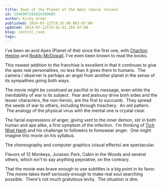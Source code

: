 ```yaml
---
title: Dawn of the Planet of the Apes (movie review)
id: 2596907281814369605
author: Kirby Urner
published: 2014-07-12T19:35:00.003-07:00
updated: 2014-07-12T19:41:43.265-07:00
blog: control_room
tags: 
---
```


I've been an avid Apes (Planet of the) since the first one, with [Charlton Heston](http://www.youtube.com/watch?v=Gb4eZ7Z5yk8) and [Roddy McDowall](http://planetoftheapes.wikia.com/wiki/Roddy_McDowall). I've even been known to read the books.

This newest addition to the franchise is excellent in that it continues to give the apes real personalities, no less than it gives them to humans.  The camera / observer is perhaps an angel from another planet in the sense of its sympathies going both ways.

The movie might be construed as pacifist in its message, even while the inevitability of war is its subject.  Fear and jealousy drive both sides and the lesser characters, the non-heroic, are the first to succumb.  They spread the seeds of war to others, including through treachery.  An old pattern.  The analogy of the physical virus with the mental one is crystal clear.

The facial expressions of anger, giving vent to the inner demon, stir in both human and ape alike, a first symptom of the infection.  I'm thinking of [Tich Nhat Hanh](http://www.youtube.com/watch?v=NJ9UtuWfs3U) and his challenge to followers to foreswear anger.  One might imagine this movie on his syllabus.

The choreography and computer graphics (visual effects) are spectacular.

Flavors of 12 Monkeys, Jurassic Park, Cabin in the Woods and several others, which isn't to say anything pejorative, on the contrary.

That the movie was brave enough to use subtitles is a big point in its favor.  The movie takes itself seriously enough to make real soul searching possible.  There's not much gratuitous levity.  The situation is dire.